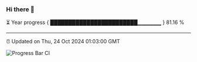 ### Hi there 👋

⏳ Year progress { ████████████████████████▁▁▁▁▁▁ } 81.16 %

---

⏰ Updated on Thu, 24 Oct 2024 01:03:00 GMT

![Progress Bar CI](https://github.com/liununu/liununu/workflows/Progress%20Bar%20CI/badge.svg)
